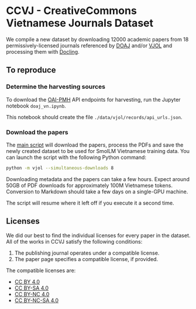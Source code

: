 # CCVJ - CreativeCommons Vietnamese Journals Dataset

We compile a new dataset by downloading 12000 academic papers from 18 permissively-licensed journals referenced by [DOAJ](https://doaj.org) and/or [VJOL](https://vjol.info.vn) and processing them with [Docling](https://github.com/docling-project/docling).

## To reproduce

### Determine the harvesting sources

To download the [OAI-PMH](https://www.openarchives.org/pmh/) API endpoints for harvesting, run the Jupyter notebook `doaj_vn.ipynb`.

This notebook should create the file `./data/vjol/records/api_urls.json`.

### Download the papers

The [main script](./__main__.py) will download the papers, process the PDFs and save the newly created dataset to be used for SmolLM Vietnamese training data. You can launch the script with the following Python command:

```bash
python -m vjol --simultaneous-downloads 8
```

Downloading metadata and the papers can take a few hours. Expect around 50GB of PDF downloads for approximately 100M Vietnamese tokens. Conversion to Markdown should take a few days on a single-GPU machine.

The script will resume where it left off if you execute it a second time.


## Licenses

We did our best to find the individual licenses for every paper in the dataset. All of the works in CCVJ satisfy the following conditions:
1. The publishing journal operates under a compatible license.
2. The paper page specifies a compatible license, if provided.

The compatible licenses are:

- [CC BY 4.0](https://creativecommons.org/licenses/by/4.0)
- [CC BY-SA 4.0](https://creativecommons.org/licenses/by-sa/4.0)
- [CC BY-NC 4.0](https://creativecommons.org/licenses/by-nc/4.0)
- [CC BY-NC-SA 4.0](https://creativecommons.org/licenses/by-nc-sa/4.0)